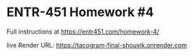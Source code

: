 # ENTR-451 Homework #4

Full instructions at https://entr451.com/homework-4/

live Render URL:
https://tacogram-final-shouvik.onrender.com